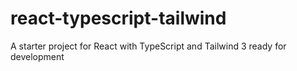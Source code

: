 # react-typescript-tailwind
A starter project for React with TypeScript and Tailwind 3 ready for development
